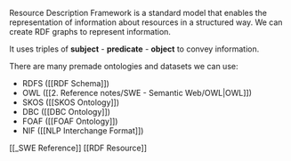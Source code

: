 Resource Description Framework is a standard model that enables the representation of information about resources in a structured way. We can create RDF graphs to represent information.

It uses triples of **subject** - **predicate** - **object** to convey information.

There are many premade ontologies and datasets we can use:
- RDFS ([[RDF Schema]])
- OWL ([[2. Reference notes/SWE - Semantic Web/OWL|OWL]])
- SKOS ([[SKOS Ontology]])
- DBC ([[DBC Ontology]])
- FOAF ([[FOAF Ontology]])
- NIF ([[NLP Interchange Format]])

[[_SWE Reference]]
[[RDF Resource]]